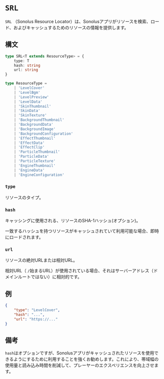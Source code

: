 # `SRL`

`SRL` （Sonolus Resource Locator）は、Sonolusアプリがリソースを検索、ロード、およびキャッシュするためのリソースの情報を提供します。

## 構文

```ts
type SRL<T extends ResourceType> = {
    type: T
    hash: string
    url: string
}

type ResourceType =
    | 'LevelCover'
    | 'LevelBgm'
    | 'LevelPreview'
    | 'LevelData'
    | 'SkinThumbnail'
    | 'SkinData'
    | 'SkinTexture'
    | 'BackgroundThumbnail'
    | 'BackgroundData'
    | 'BackgroundImage'
    | 'BackgroundConfiguration'
    | 'EffectThumbnail'
    | 'EffectData'
    | 'EffectClip'
    | 'ParticleThumbnail'
    | 'ParticleData'
    | 'ParticleTexture'
    | 'EngineThumbnail'
    | 'EngineData'
    | 'EngineConfiguration'
```

### `type`

リソースのタイプ。

### `hash`

キャッシングに使用される、リソースのSHA-1ハッシュ(オプション)。

一致するハッシュを持つリソースがキャッシュされていて利用可能な場合、即時にロードされます。

### `url`

リソースの絶対URLまたは相対URL。

相対URL（ `/`始まるURL）が使用されている場合、それはサーバーアドレス（ドメインルートではない）に相対的です。

## 例

```json
{
    "type": "LevelCover",
    "hash": "...",
    "url": "https://..."
}
```

## 備考

`hash`はオプションですが、Sonolusアプリがキャッシュされたリソースを使用できるようにするために利用することを強くお勧めします。これにより、帯域幅の使用量と読み込み時間を削減して、プレーヤーのエクスペリエンスを向上させます。
